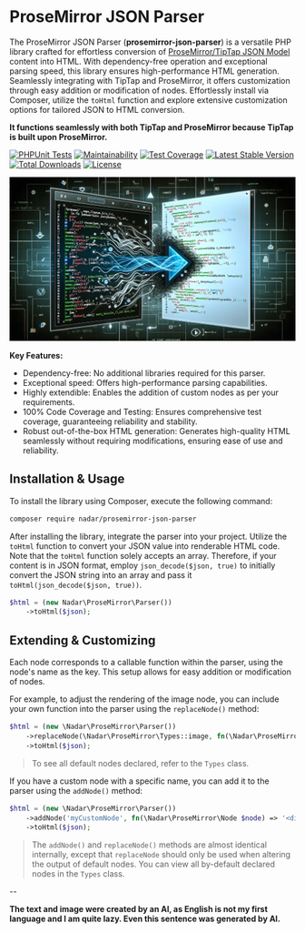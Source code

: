 # ProseMirror JSON Parser

The ProseMirror JSON Parser (**prosemirror-json-parser**) is a versatile PHP library crafted for effortless conversion of [ProseMirror/TipTap JSON Model](https://prosemirror.net/docs/ref/#model) content into HTML. With dependency-free operation and exceptional parsing speed, this library ensures high-performance HTML generation. Seamlessly integrating with TipTap and ProseMirror, it offers customization through easy addition or modification of nodes. Effortlessly install via Composer, utilize the `toHtml` function and explore extensive customization options for tailored JSON to HTML conversion.

**It functions seamlessly with both TipTap and ProseMirror because TipTap is built upon ProseMirror.**

[![PHPUnit Tests](https://github.com/nadar/prosemirror-json-parser/actions/workflows/phpunit.yml/badge.svg)](https://github.com/nadar/prosemirror-json-parser/actions/workflows/phpunit.yml)
[![Maintainability](https://api.codeclimate.com/v1/badges/79f6861128acda33438f/maintainability)](https://codeclimate.com/github/nadar/prosemirror-json-parser/maintainability)
[![Test Coverage](https://api.codeclimate.com/v1/badges/79f6861128acda33438f/test_coverage)](https://codeclimate.com/github/nadar/prosemirror-json-parser/test_coverage)
[![Latest Stable Version](https://poser.pugx.org/nadar/prosemirror-json-parser/v/stable)](https://packagist.org/packages/nadar/prosemirror-json-parser)
[![Total Downloads](https://poser.pugx.org/nadar/prosemirror-json-parser/downloads)](https://packagist.org/packages/nadar/prosemirror-json-parser)
[![License](https://poser.pugx.org/nadar/prosemirror-json-parser/license)](https://packagist.org/packages/nadar/prosemirror-json-parser)


![ProseMirror JSON Parser, what AI thinks about](ai-prosemirror-to-html.webp)

**Key Features:**

+ Dependency-free: No additional libraries required for this parser.
+ Exceptional speed: Offers high-performance parsing capabilities.
+ Highly extendible: Enables the addition of custom nodes as per your requirements.
+ 100% Code Coverage and Testing: Ensures comprehensive test coverage, guaranteeing reliability and stability.
+ Robust out-of-the-box HTML generation: Generates high-quality HTML seamlessly without requiring modifications, ensuring ease of use and reliability.

## Installation & Usage

To install the library using Composer, execute the following command:

```bash
composer require nadar/prosemirror-json-parser
```

After installing the library, integrate the parser into your project. Utilize the `toHtml` function to convert your JSON value into renderable HTML code. Note that the `toHtml` function solely accepts an array. Therefore, if your content is in JSON format, employ `json_decode($json, true)` to initially convert the JSON string into an array and pass it `toHtml(json_decode($json, true))`.

```php
$html = (new Nadar\ProseMirror\Parser())
    ->toHtml($json);
```

## Extending & Customizing

Each node corresponds to a callable function within the parser, using the node's name as the key. This setup allows for easy addition or modification of nodes.

For example, to adjust the rendering of the image node, you can include your own function into the parser using the `replaceNode()` method:

```php
$html = (new \Nadar\ProseMirror\Parser())
    ->replaceNode(\Nadar\ProseMirror\Types::image, fn(\Nadar\ProseMirror\Node $node) => '<img src="' . $node->getAttr('src') . '" class="this-is-my-class" />')
    ->toHtml($json);
```

> To see all default nodes declared, refer to the `Types` class.

If you have a custom node with a specific name, you can add it to the parser using the `addNode()` method:

```php
$html = (new \Nadar\ProseMirror\Parser())
    ->addNode('myCustomNode', fn(\Nadar\ProseMirror\Node $node) => '<div class="my-custom-node">...</div>')
    ->toHtml($json);
```

> The `addNode()` and `replaceNode()` methods are almost identical internally, except that `replaceNode` should only be used when altering the output of default nodes. You can view all by-default declared nodes in the `Types` class.

--

**The text and image were created by an AI, as English is not my first language and I am quite lazy. Even this sentence was generated by AI.**
